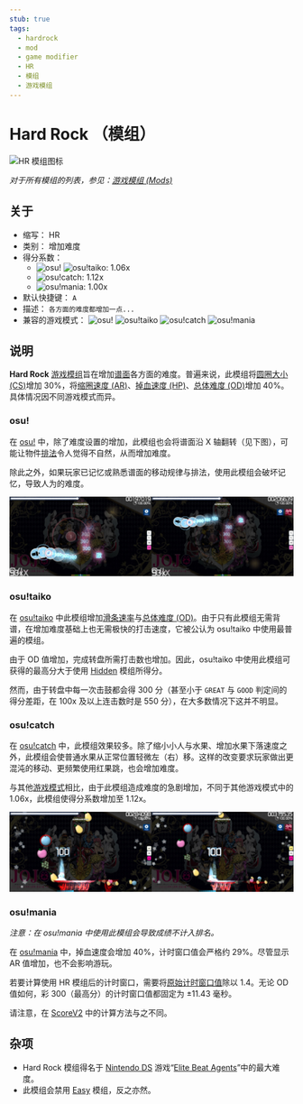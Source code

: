 ```yaml
---
stub: true
tags:
  - hardrock
  - mod
  - game modifier
  - HR
  - 模组
  - 游戏模组
---
```


# Hard Rock （模组）

![HR 模组图标](/wiki/shared/mods/HR.png "Hard Rock (HR) 模组图标")

*对于所有模组的列表，参见：[游戏模组 (Mods)](/wiki/Gameplay/Game_modifier)*

## 关于

- 缩写： HR
- 类别： 增加难度
- 得分系数：
  - ![][osu!] ![][osu!taiko]: 1.06x
  - ![][osu!catch]: 1.12x
  - ![][osu!mania]: 1.00x
- 默认快捷键： `A`
- 描述： `各方面的难度都增加一点...`
- 兼容的游戏模式： ![][osu!] ![][osu!taiko] ![][osu!catch] ![][osu!mania]

## 说明

**Hard Rock** [游戏模组](/wiki/Gameplay/Game_modifier)旨在增加[谱面](/wiki/Beatmap)各方面的难度。普遍来说，此模组将[圆圈大小 (CS)](/wiki/Client/Beatmap_editor/Song_setup#circle-size)增加 30%，将[缩圈速度 (AR)](/wiki/Beatmap/Approach_rate)、[掉血速度 (HP)](/wiki/Gameplay/Health)、[总体难度 (OD)](/wiki/Client/Beatmap_editor/Song_setup#overall-difficulty)增加 40%。具体情况因不同游戏模式而异。

### osu!

在 [osu!](/wiki/Game_mode/osu!) 中，除了难度设置的增加，此模组也会将谱面沿 X 轴翻转（见下图），可能让物件[排法](/wiki/Beatmap/Pattern)令人觉得不自然，从而增加难度。

除此之外，如果玩家已记忆或熟悉谱面的移动规律与排法，使用此模组会破坏记忆，导致人为的难度。

![HR 模组下的 osu! 游玩界面](img/HR-comparison-osu.jpg "osu! 中正常游玩（左图）与启用 Hard Rock 模组（右图）的比较")

### osu!taiko

在 [osu!taiko](/wiki/Game_mode/osu!taiko) 中此模组增加[滑条速率](/wiki/Gameplay/Hit_object/Slider/Slider_velocity)与[总体难度 (OD)](/wiki/Beatmap/Overall_difficulty)。由于只有此模组无需背谱，在增加难度基础上也无需极快的打击速度，它被公认为 osu!taiko 中使用最普遍的模组。

由于 OD 值增加，完成转盘所需打击数也增加。因此，osu!taiko 中使用此模组可获得的最高分大于使用 [Hidden](/wiki/Gameplay/Game_modifier/Hidden) 模组所得分。

然而，由于转盘中每一次击鼓都会得 300 分（甚至小于 `GREAT` 与 `GOOD` 判定间的得分差距，在 100x 及以上连击数时是 550 分），在大多数情况下这并不明显。

### osu!catch

在 [osu!catch](/wiki/Game_mode/osu!catch) 中，此模组效果较多。除了缩小小人与水果、增加水果下落速度之外，此模组会使普通水果从正常位置轻微左（右）移。这样的改变要求玩家做出更混沌的移动、更频繁使用红果跳，也会增加难度。

与其他[游戏模式](/wiki/Game_mode)相比，由于此模组造成难度的急剧增加，不同于其他游戏模式中的 1.06x，此模组使得分系数增加至 1.12x。

![HR 模组下的 osu!catch 游玩界面](img/HR-comparison-catch.jpg "osu!catch 中正常游玩（左图）与启用 Hard Rock 模组（右图）的比较")

### osu!mania

*注意：在 osu!mania 中使用此模组会导致成绩不计入排名。*

在 [osu!mania](/wiki/Game_mode/osu!mania) 中，掉血速度会增加 40%，计时窗口值会严格约 29%。尽管显示 AR 值增加，也不会影响游玩。

若要计算使用 HR 模组后的计时窗口，需要将[原始计时窗口值](/wiki/Beatmap/Overall_difficulty)除以 1.4。无论 OD 值如何，彩 300（最高分）的计时窗口值都固定为 ±11.43 毫秒。

请注意，在 [ScoreV2](/wiki/Gameplay/Game_modifier/ScoreV2) 中的计算方法与之不同。

## 杂项

- Hard Rock 模组得名于 [Nintendo DS](https://en.wikipedia.org/wiki/Nintendo_DS) 游戏“[Elite Beat Agents](/wiki/iNiS_games)”中的最大难度。
- 此模组会禁用 [Easy](/wiki/Gameplay/Game_modifier/Easy) 模组，反之亦然。

[osu!]: /wiki/shared/mode/osu.png "osu!"
[osu!taiko]: /wiki/shared/mode/taiko.png "osu!taiko"
[osu!catch]: /wiki/shared/mode/catch.png "osu!catch"
[osu!mania]: /wiki/shared/mode/mania.png "osu!mania"
